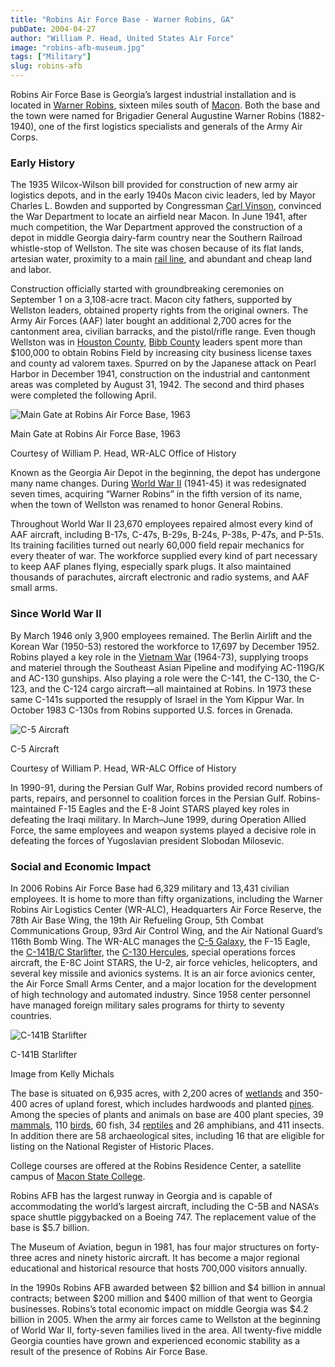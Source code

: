 ```yaml
---
title: "Robins Air Force Base - Warner Robins, GA"
pubDate: 2004-04-27
author: "William P. Head, United States Air Force"
image: "robins-afb-museum.jpg"
tags: ["Military"]
slug: robins-afb
---
```


Robins Air Force Base is Georgia’s largest industrial installation and is located in [Warner Robins](/articles/counties-cities-neighborhoods/warner-robins/), sixteen miles south of [Macon](/articles/counties-cities-neighborhoods/macon/). Both the base and the town were named for Brigadier General Augustine Warner Robins (1882-1940), one of the first logistics specialists and generals of the Army Air Corps.

### Early History

The 1935 Wilcox-Wilson bill provided for construction of new army air logistics depots, and in the early 1940s Macon civic leaders, led by Mayor Charles L. Bowden and supported by Congressman [Carl Vinson](/articles/government-politics/carl-vinson-1883-1981/), convinced the War Department to locate an airfield near Macon. In June 1941, after much competition, the War Department approved the construction of a depot in middle Georgia dairy-farm country near the Southern Railroad whistle-stop of Wellston. The site was chosen because of its flat lands, artesian water, proximity to a main [rail line](/articles/business-economy/railroads/), and abundant and cheap land and labor.

Construction officially started with groundbreaking ceremonies on September 1 on a 3,108-acre tract. Macon city fathers, supported by Wellston leaders, obtained property rights from the original owners. The Army Air Forces (AAF) later bought an additional 2,700 acres for the cantonment area, civilian barracks, and the pistol/rifle range. Even though Wellston was in [Houston County](/articles/counties-cities-neighborhoods/houston-county/), [Bibb County](/articles/counties-cities-neighborhoods/bibb-county/) leaders spent more than $100,000 to obtain Robins Field by increasing city business license taxes and county ad valorem taxes. Spurred on by the Japanese attack on Pearl Harbor in December 1941, construction on the industrial and cantonment areas was completed by August 31, 1942. The second and third phases were completed the following April.

![Main Gate at Robins Air Force Base, 1963](https://www.georgiaencyclopedia.org/wp-content/uploads/2021/02/robins-air-force-base_001-1024x814.jpg)

Main Gate at Robins Air Force Base, 1963

Courtesy of William P. Head, WR-ALC Office of History

Known as the Georgia Air Depot in the beginning, the depot has undergone many name changes. During [World War II](/articles/history-archaeology/world-war-ii-in-georgia/) (1941-45) it was redesignated seven times, acquiring “Warner Robins” in the fifth version of its name, when the town of Wellston was renamed to honor General Robins.

Throughout World War II 23,670 employees repaired almost every kind of AAF aircraft, including B-17s, C-47s, B-29s, B-24s, P-38s, P-47s, and P-51s. Its training facilities turned out nearly 60,000 field repair mechanics for every theater of war. The workforce supplied every kind of part necessary to keep AAF planes flying, especially spark plugs. It also maintained thousands of parachutes, aircraft electronic and radio systems, and AAF small arms.

### Since World War II

By March 1946 only 3,900 employees remained. The Berlin Airlift and the Korean War (1950-53) restored the workforce to 17,697 by December 1952. Robins played a key role in the [Vietnam War](/articles/history-archaeology/vietnam-war-in-georgia/) (1964-73), supplying troops and materiel through the Southeast Asian Pipeline and modifying AC-119G/K and AC-130 gunships. Also playing a role were the C-141, the C-130, the C-123, and the C-124 cargo aircraft—all maintained at Robins. In 1973 these same C-141s supported the resupply of Israel in the Yom Kippur War. In October 1983 C-130s from Robins supported U.S. forces in Grenada.

![C-5 Aircraft](https://www.georgiaencyclopedia.org/wp-content/uploads/2021/02/c-5-aircraft_001-1024x681.jpg)

C-5 Aircraft

Courtesy of William P. Head, WR-ALC Office of History

In 1990-91, during the Persian Gulf War, Robins provided record numbers of parts, repairs, and personnel to coalition forces in the Persian Gulf. Robins-maintained F-15 Eagles and the E-8 Joint STARS played key roles in defeating the Iraqi military. In March–June 1999, during Operation Allied Force, the same employees and weapon systems played a decisive role in defeating the forces of Yugoslavian president Slobodan Milosevic.

### Social and Economic Impact

In 2006 Robins Air Force Base had 6,329 military and 13,431 civilian employees. It is home to more than fifty organizations, including the Warner Robins Air Logistics Center (WR-ALC), Headquarters Air Force Reserve, the 78th Air Base Wing, the 19th Air Refueling Group, 5th Combat Communications Group, 93rd Air Control Wing, and the Air National Guard’s 116th Bomb Wing. The WR-ALC manages the [C-5 Galaxy](/articles/business-economy/c-5-galaxy/), the F-15 Eagle, the [C-141B/C Starlifter](/articles/government-politics/c-141-starlifter/), the [C-130 Hercules](/articles/business-economy/c-130-hercules/), special operations forces aircraft, the E-8C Joint STARS, the U-2, air force vehicles, helicopters, and several key missile and avionics systems. It is an air force avionics center, the Air Force Small Arms Center, and a major location for the development of high technology and automated industry. Since 1958 center personnel have managed foreign military sales programs for thirty to seventy countries.

![C-141B Starlifter](https://www.georgiaencyclopedia.org/wp-content/uploads/2021/02/c-141b-starlifter_001-1024x768.jpg)

C-141B Starlifter

Image from Kelly Michals

The base is situated on 6,935 acres, with 2,200 acres of [wetlands](/articles/geography-environment/tidal-marshes/) and 350-400 acres of upland forest, which includes hardwoods and planted [pines](/articles/geography-environment/longleaf-pine-ecosystem/). Among the species of plants and animals on base are 400 plant species, 39 [mammals](/articles/geography-environment/mammals/), 110 [birds](/articles/geography-environment/birds/), 60 fish, 34 [reptiles](/articles/geography-environment/reptiles-and-amphibians/) and 26 amphibians, and 411 insects. In addition there are 58 archaeological sites, including 16 that are eligible for listing on the National Register of Historic Places.

College courses are offered at the Robins Residence Center, a satellite campus of [Macon State College](/articles/education/macon-state-college/).

Robins AFB has the largest runway in Georgia and is capable of accommodating the world’s largest aircraft, including the C-5B and NASA’s space shuttle piggybacked on a Boeing 747. The replacement value of the base is $5.7 billion.

The Museum of Aviation, begun in 1981, has four major structures on forty-three acres and ninety historic aircraft. It has become a major regional educational and historical resource that hosts 700,000 visitors annually.

In the 1990s Robins AFB awarded between $2 billion and $4 billion in annual contracts; between $200 million and $400 million of that went to Georgia businesses. Robins’s total economic impact on middle Georgia was $4.2 billion in 2005. When the army air forces came to Wellston at the beginning of World War II, forty-seven families lived in the area. All twenty-five middle Georgia counties have grown and experienced economic stability as a result of the presence of Robins Air Force Base.
